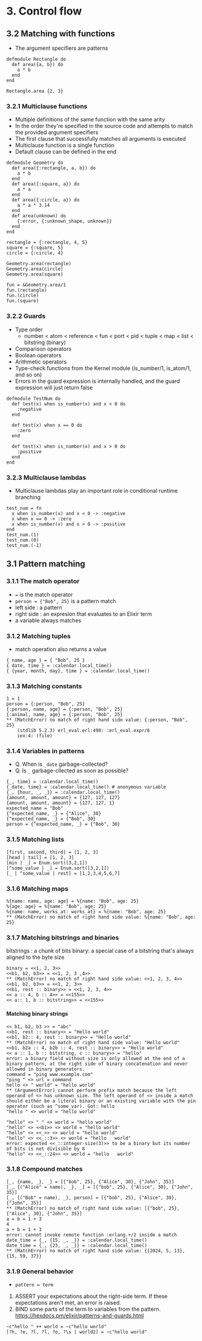 # 3. Control flow
## 3.2 Matching with functions
- The argument specifiers are patterns
```
defmodule Rectangle do
  def area({a, b}) do
    a * b
  end
end

Rectangle.area {2, 3}
```
### 3.2.1 Multiclause functions
- Multiple definitions of the same function with the same arity
- In the order they're specified in the source code and attempts to match the provided argument specifiers
- The first clause that successfully matches all arguments is executed
- Multiclause function is a single function
- Default clause can be defined in the end
```
defmodule Geometry do
  def area({:rectangle, a, b}) do
    a * b
  end
  def area({:square, a}) do
    a * a
  end
  def area({:circle, a}) do
    a * a * 3.14
  end
  def area(unknown) do
    {:error, {:unknown_shape, unknown}}
  end
end

rectangle = {:rectangle, 4, 5}
square = {:square, 5}
circle = {:circle, 4}

Geometry.area(rectangle)
Geometry.area(circle)
Geometry.area(square)

fun = &Geometry.area/1
fun.(rectangle)
fun.(circle)
fun.(square)
```

### 3.2.2 Guards
- Type order
  - number < atom < reference < fun < port < pid < tuple < map < list < bitstring (binary)
- Comparison operators
- Boolean operators
- Arithmetic operators
- Type-check functions from the Kernel module (is_number/1, is_atom/1, and so on)
- Errors in the guard expression is internally handled, and the guard expression will just return false
```
defmodule TestNum do
  def test(x) when is_number(x) and x < 0 do
    :negative
  end

  def test(x) when x == 0 do
    :zero
  end

  def test(x) when is_number(x) and x > 0 do
    :positive
  end
end
```
### 3.2.3 Multiclause lambdas
- Multiclause lambdas play an important role in conditional runtime branching
```
test_num = fn
  x when is_number(x) and x < 0 -> :negative
  x when x == 0 -> :zero
  x when is_number(x) and x > 0 -> :positive
end
test_num.(1)
test_num.(0)
test_num.(-1)
```

## 3.1 Pattern matching
### 3.1.1 The match operator
- `=` is the match operator
- `person = {"Bob", 25}` is a pattern match
- left side : a pattern
- right side : an expresion that evaluates to an Elixir term
- a variable always matches

### 3.1.2 Matching tuples
- match operation also returns a value
```
{ name, age } = { "Bob", 25 }
{ date, time } = :calendar.local_time()
{ {year, month, day}, time } = :calendar.local_time()
```

### 3.1.3 Matching constants
```
1 = 1
person = {:person, "Bob", 25}
{:person, name, age} = {:person, "Bob", 25}
{:animal, name, age} = {:person, "Bob", 25}
** (MatchError) no match of right hand side value: {:person, "Bob", 25}
    (stdlib 5.2.3) erl_eval.erl:498: :erl_eval.expr/6
    iex:4: (file)
```

### 3.1.4 Variables in patterns
- Q. When is `_date` garbage-collected?
- Q. Is `_` garbage-cllected as soon as possible?
```
{_, time} = :calendar.local_time()
{_date, time} = :calendar.local_time() # anonymous variable
{_, {hour, _, _}} = :calendar.local_time()
{amount, amount, amount} = {127, 127, 127}
{amount, amount, amount} = {127, 127, 1}
expected_name = "Bob"
{^expected_name, _} = {"Alice", 30}
{^expected_name, _} = {"Bob", 30}
person = {^expected_name, _} = {"Bob", 30}
```

### 3.1.5 Matching lists
```
[first, second, third] = [1, 2, 3]
[head | tail] = [1, 2, 3]
[min | _] = Enum.sort([3,2,1])
[^some_value | _] = Enum.sort([3,2,1])
[_ | ^some_value | rest] = [1,2,3,4,5,6,7]
```

### 3.1.6 Matching maps
```
%{name: name, age: age} = %{name: "Bob", age: 25}
%{age: age} = %{name: "Bob", age: 25}
%{name: name, works_at: works_at} = %{name: "Bob", age: 25}
** (MatchError) no match of right hand side value: %{name: "Bob", age: 25}
```

### 3.1.7 Matching bitstrings and binaries
bitstrings : a chunk of bits
binary: a special case of a bitstring that's always aligned to the byte size
```
binary = <<1, 2, 3>>
<<b1, b2, b3>> = <<1, 2, 3 ,4>>
** (MatchError) no match of right hand side value: <<1, 2, 3, 4>>
<<b1, b2, b3>> = <<1, 2, 3>>
<<b1, rest :: binary>> = <<1, 2, 3, 4>>
<< a :: 4, b :: 4>> = <<155>>
<< a:: 1, b :: bitstring>> = <<155>>
```
#### Matching binary strings
```
<< b1, b2, b3 >> = "abc"
<<b1, rest :: binary>> = "Hello world"
<<b1, b2:: 4, rest :: binary>> = "Hello world"
** (MatchError) no match of right hand side value: "Hello world"
<<b1, b2a :: 4, b2b :: 4, rest :: binary>> = "Hello world"
<< a :: 1, b :: bitstring, c :: binary>> = "hello"
error: a binary field without size is only allowed at the end of a binary pattern, at the right side of binary concatenation and never allowed in binary generators.
command = "ping www.example.com"
"ping " <> url = command
hello <> " world" = "hello world"
** (ArgumentError) cannot perform prefix match because the left operand of <> has unknown size. The left operand of <> inside a match should either be a literal binary or an existing variable with the pin operator (such as ^some_var). Got: hello
"hello " <> world = "hello world"

"hello" <> " " <> world = "hello world"
"hello" <> <<b1>> <> world = "hello world"
"hello" <> <<_>> <> world = "hello world"
"hello" <> <<_::3>> <> world = "hello   world"
error: expected <<_::integer-size(3)>> to be a binary but its number of bits is not divisible by 8
"hello" <> <<_::24>> <> world = "hello   world"
```
### 3.1.8 Compound matches
```
[_, {name, _}, _] = [{"bob", 25}, {"Alice", 30}, {"John", 35}]
[_, {("Alice" = name), _}, _] = [{"bob", 25}, {"Alice", 30}, {"John", 35}]
[_, {("Bob" = name), _}, person] = [{"bob", 25}, {"Alice", 30}, {"John", 35}]
** (MatchError) no match of right hand side value: [{"bob", 25}, {"Alice", 30}, {"John", 35}]
a = b = 1 + 3
4
a + b = 1 + 3
error: cannot invoke remote function :erlang.+/2 inside a match
date_time = {_, {15, _, _}} = :calendar.local_time()
date_time = {_, {23, _, _}} = :calendar.local_time()
** (MatchError) no match of right hand side value: {{2024, 5, 13}, {15, 59, 37}}
```
### 3.1.9 General behavior
- `pattern = term`
1. ASSERT your expectations about the right-side term. If these expectations aren't met, an error is raised.
2. BIND some parts of the term to variables from the pattern.
https://hexdocs.pm/elixir/patterns-and-guards.html
```
~c"hello " ++ world = ~c"hello world"
[?h, ?e, ?l, ?l, ?o, ?\s | world2] = ~c"hello world"
```

